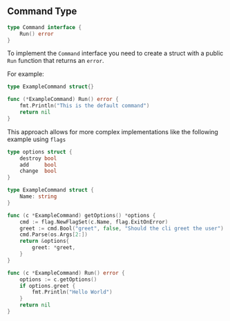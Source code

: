 ## Command Type

```go
type Command interface {
	Run() error
}
```

To implement the `Command` interface you need to create a struct with a public `Run` function that returns an `error`.

For example:

```go
type ExampleCommand struct{}

func (*ExampleCommand) Run() error {
	fmt.Println("This is the default command")
	return nil
}
```

This approach allows for more complex implementations like the following example using `flags`

```go
type options struct {
	destroy bool
	add     bool
	change  bool
}

type ExampleCommand struct {
    Name: string 
}

func (c *ExampleCommand) getOptions() *options {
	cmd := flag.NewFlagSet(c.Name, flag.ExitOnError)
	greet := cmd.Bool("greet", false, "Should the cli greet the user")
	cmd.Parse(os.Args[2:])
	return &options{
		greet: *greet,
	}
}

func (c *ExampleCommand) Run() error {
	options := c.getOptions()
    if options.greet {
        fmt.Println("Hello World")
    }
	return nil
}
```